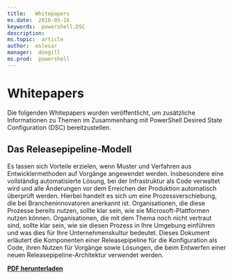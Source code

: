```yaml
---
title:   Whitepapers
ms.date:  2016-05-16
keywords:  powershell,DSC
description:  
ms.topic:  article
author:  eslesar
manager:  dongill
ms.prod:  powershell
---
```


# Whitepapers

Die folgenden Whitepapers wurden veröffentlicht, um zusätzliche Informationen zu Themen im Zusammenhang mit PowerShell Desired State Configuration (DSC) bereitzustellen.

## Das Releasepipeline-Modell
Es lassen sich Vorteile erzielen, wenn Muster und Verfahren aus Entwicklermethoden auf Vorgänge angewendet werden. Insbesondere eine vollständig automatisierte Lösung, bei der Infrastruktur als Code verwaltet wird und alle Änderungen vor dem Erreichen der Produktion automatisch überprüft werden. Hierbei handelt es sich um eine Prozessverschiebung, die bei Brancheninnovatoren anerkannt ist. Organisationen, die diese Prozesse bereits nutzen, sollte klar sein, wie sie Microsoft-Plattformen nutzen können. Organisationen, die mit dem Thema noch nicht vertraut sind, sollte klar sein, wie sie diesen Prozess in Ihre Umgebung einführen und was dies für Ihre Unternehmenskultur bedeutet. Dieses Dokument erläutert die Komponenten einer Releasepipeline für die Konfiguration als Code, ihren Nutzen für Vorgänge sowie Lösungen, die beim Entwerfen einer neuen Releasepipeline-Architektur verwendet werden. 

**[PDF herunterladen](http://aka.ms/thereleasepipelinemodelpdf)**



<!--HONumber=May16_HO3-->


